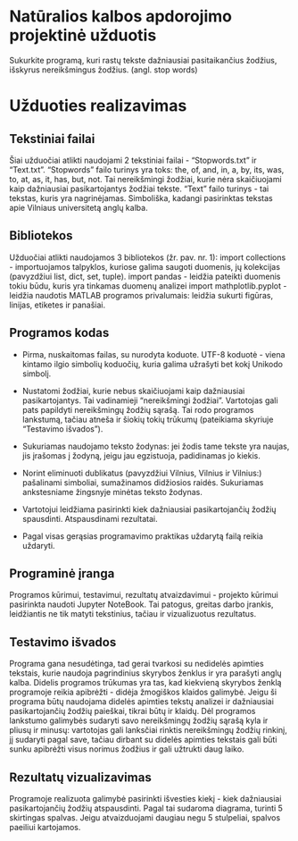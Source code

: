 # Natūralios kalbos apdorojimo projektinė užduotis

Sukurkite programą, kuri rastų tekste dažniausiai pasitaikančius žodžius, išskyrus nereikšmingus žodžius. (angl. stop words)

# Užduoties realizavimas

## Tekstiniai failai

Šiai užduočiai atlikti naudojami 2 tekstiniai failai - “Stopwords.txt” ir “Text.txt”. “Stopwords” failo turinys yra toks: the, of, and, in, a, by, its, was, to, at, as, it, has, but, not. Tai nereikšmingi žodžiai, kurie nėra skaičiuojami kaip dažniausiai pasikartojantys žodžiai tekste. “Text” failo turinys - tai tekstas, kuris yra nagrinėjamas. Simboliška, kadangi pasirinktas tekstas apie Vilniaus universitetą anglų kalba.

## Bibliotekos

Užduočiai atlikti naudojamos 3 bibliotekos (žr. pav. nr. 1):
import collections - importuojamos talpyklos, kuriose galima saugoti duomenis, jų kolekcijas (pavyzdžiui list, dict, set, tuple).
import pandas - leidžia pateikti duomenis tokiu būdu, kuris yra tinkamas duomenų analizei
import mathplotlib.pyplot - leidžia naudotis MATLAB programos privalumais: leidžia sukurti figūras, linijas, etiketes ir panašiai.

## Programos kodas

* Pirma, nuskaitomas failas, su nurodyta koduote. UTF-8 koduotė - viena kintamo ilgio simbolių koduočių, kuria galima užrašyti bet kokį Unikodo simbolį.

* Nustatomi žodžiai, kurie nebus skaičiuojami kaip dažniausiai pasikartojantys. Tai vadinamieji “nereikšmingi žodžiai”. Vartotojas gali pats papildyti nereikšmingų žodžių sąrašą. Tai rodo programos lankstumą, tačiau atneša ir šiokių tokių trūkumų (pateikiama skyriuje “Testavimo išvados”).

* Sukuriamas naudojamo teksto žodynas: jei žodis tame tekste yra naujas, jis įrašomas į žodyną, jeigu jau egzistuoja, padidinamas jo kiekis.

* Norint eliminuoti dublikatus (pavyzdžiui Vilnius, Vilnius ir Vilnius:) pašalinami simboliai, sumažinamos didžiosios raidės. Sukuriamas ankstesniame žingsnyje minėtas teksto žodynas.

* Vartotojui leidžiama pasirinkti kiek dažniausiai pasikartojančių žodžių spausdinti. Atspausdinami rezultatai.

* Pagal visas gerąsias programavimo praktikas uždarytą failą reikia uždaryti.

## Programinė įranga

Programos kūrimui, testavimui, rezultatų atvaizdavimui - projekto kūrimui pasirinkta naudoti Jupyter NoteBook. Tai patogus, greitas darbo įrankis, leidžiantis ne tik matyti tekstinius, tačiau ir vizualizuotus rezultatus.

## Testavimo išvados

Programa gana nesudėtinga, tad gerai tvarkosi su nedidelės apimties tekstais, kurie naudoja pagrindinius skyrybos ženklus ir yra parašyti anglų kalba. Didelis programos trūkumas yra tas, kad kiekvieną skyrybos ženklą programoje reikia apibrėžti - didėja žmogiškos klaidos galimybė. Jeigu ši programa būtų naudojama didelės apimties tekstų analizei ir dažniausiai pasikartojančių žodžių paieškai, tikrai būtų ir klaidų. Dėl programos lankstumo galimybės sudaryti savo nereikšmingų žodžių sąrašą kyla ir pliusų ir minusų: vartotojas gali lanksčiai rinktis nereikšmingų žodžių rinkinį, jį sudaryti pagal save, tačiau dirbant su didelės apimties tekstais gali būti sunku apibrėžti visus norimus žodžius ir gali užtrukti daug laiko.

## Rezultatų vizualizavimas

Programoje realizuota galimybė pasirinkti išvesties kiekį - kiek dažniausiai pasikartojančių žodžių atspausdinti. Pagal tai sudaroma diagrama, turinti 5 skirtingas spalvas. Jeigu atvaizduojami daugiau negu 5 stulpeliai, spalvos paeiliui kartojamos.
